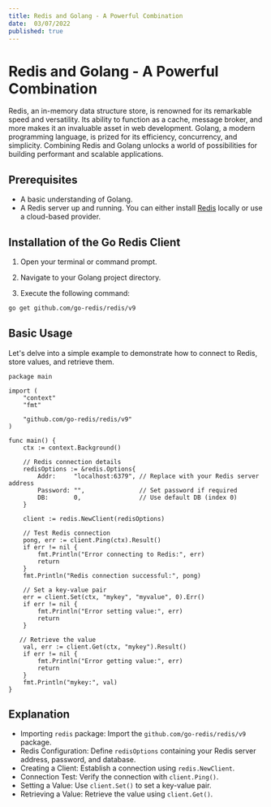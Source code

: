 ```yaml
---
title: Redis and Golang - A Powerful Combination 
date:  03/07/2022
published: true 
---
```


# Redis and Golang - A Powerful Combination

Redis, an in-memory data structure store, is renowned for its remarkable speed and
versatility. Its ability to function as a cache, message broker, and more makes it
an invaluable asset in web development. Golang, a modern programming language,
is prized for its efficiency, concurrency, and simplicity. Combining Redis and
Golang unlocks a world of possibilities for building performant and scalable
applications.

## Prerequisites

- A basic understanding of Golang.
- A Redis server up and running. You can either install
[Redis](<https://redis.io/docs/getting-started/>) locally
 or use a cloud-based provider.

## Installation of the Go Redis Client

1. Open your terminal or command prompt.

2. Navigate to your Golang project directory.

3. Execute the following command:

```bash
go get github.com/go-redis/redis/v9
```

## Basic Usage

Let's delve into a simple example to demonstrate how to connect to Redis, store values,
and retrieve them.

```golang
package main

import (
    "context"
    "fmt"

    "github.com/go-redis/redis/v9"
)

func main() {
    ctx := context.Background()

    // Redis connection details
    redisOptions := &redis.Options{
        Addr:     "localhost:6379", // Replace with your Redis server address
        Password: "",               // Set password if required
        DB:       0,                // Use default DB (index 0)
    }

    client := redis.NewClient(redisOptions)

    // Test Redis connection
    pong, err := client.Ping(ctx).Result()
    if err != nil {
        fmt.Println("Error connecting to Redis:", err)
        return
    }
    fmt.Println("Redis connection successful:", pong)

    // Set a key-value pair
    err = client.Set(ctx, "mykey", "myvalue", 0).Err()
    if err != nil {
        fmt.Println("Error setting value:", err)
        return
    }

   // Retrieve the value
    val, err := client.Get(ctx, "mykey").Result()
    if err != nil {
        fmt.Println("Error getting value:", err)
        return
    }
    fmt.Println("mykey:", val)
}
```

## Explanation

- Importing `redis` package: Import the `github.com/go-redis/redis/v9` package.
- Redis Configuration: Define `redisOptions` containing your Redis server address,
password, and database.
- Creating a Client: Establish a connection using `redis.NewClient`.
- Connection Test: Verify the connection with `client.Ping()`.
- Setting a Value: Use `client.Set()` to set a key-value pair.
- Retrieving a Value: Retrieve the value using `client.Get()`.
